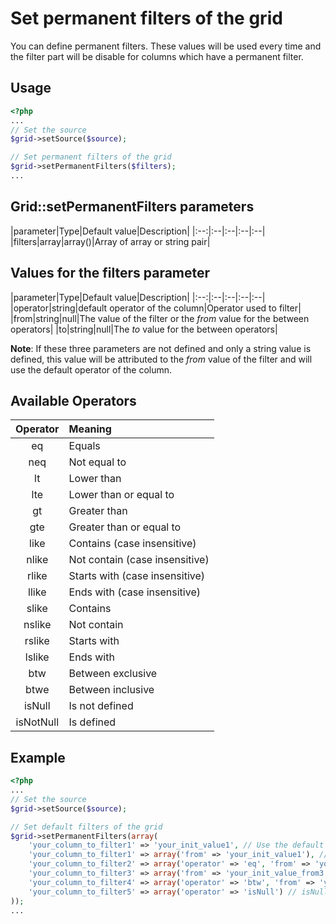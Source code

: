 Set permanent filters of the grid
===============================

You can define permanent filters. These values will be used every time and the filter part will be disable for columns which have a permanent filter.

## Usage

```php
<?php
...
// Set the source
$grid->setSource($source);

// Set permanent filters of the grid
$grid->setPermanentFilters($filters);
...
```

## Grid::setPermanentFilters parameters

|parameter|Type|Default value|Description|
|:--:|:--|:--|:--|:--|
|filters|array|array()|Array of array or string pair|

## Values for the filters parameter

|parameter|Type|Default value|Description|
|:--:|:--|:--|:--|:--|
|operator|string|default operator of the column|Operator used to filter|
|from|string|null|The value of the filter or the _from_ value for the between operators|
|to|string|null|The _to_ value for the between operators|

**Note**: If these three parameters are not defined and only a string value is defined, this value will be attributed to the _from_ value of the filter and will use the default operator of the column.

## Available Operators

|Operator|Meaning|
|:--:|:--|
|eq|Equals|
|neq|Not equal to|
|lt|Lower than|
|lte|Lower than or equal to|
|gt|Greater than|
|gte|Greater than or equal to|
|like|Contains (case insensitive)|
|nlike|Not contain (case insensitive)|
|rlike|Starts with (case insensitive)|
|llike|Ends with (case insensitive)|
|slike|Contains|
|nslike|Not contain|
|rslike|Starts with|
|lslike|Ends with|
|btw|Between exclusive|
|btwe|Between inclusive|
|isNull|Is not defined|
|isNotNull|Is defined|

## Example

```php
<?php
...
// Set the source
$grid->setSource($source);

// Set default filters of the grid
$grid->setPermanentFilters(array(
    'your_column_to_filter1' => 'your_init_value1', // Use the default operator of the column
    'your_column_to_filter1' => array('from' => 'your_init_value1'), // Use the default operator of the column
    'your_column_to_filter2' => array('operator' => 'eq', 'from' => 'your_init_value_from2'), // Define an operator
    'your_column_to_filter3' => array('from' => 'your_init_value_from3', 'to' => 'your_init_value_to3'), // Range filter with the default operator 'btw'
    'your_column_to_filter4' => array('operator' => 'btw', 'from' => 'your_init_value_from4', 'to' => 'your_init_value_to4') // Range filter with the operator 'btw'
    'your_column_to_filter5' => array('operator' => 'isNull') // isNull operator
));
...
```

